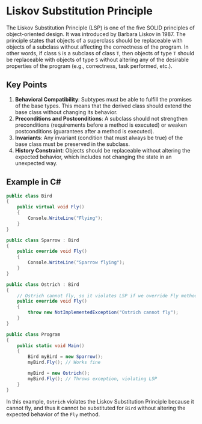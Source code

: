 # Liskov Substitution Principle

The Liskov Substitution Principle (LSP) is one of the five SOLID principles of object-oriented design. It was introduced by Barbara Liskov in 1987. The principle states that objects of a superclass should be replaceable with objects of a subclass without affecting the correctness of the program. In other words, if class `S` is a subclass of class `T`, then objects of type `T` should be replaceable with objects of type `S` without altering any of the desirable properties of the program (e.g., correctness, task performed, etc.).


## Key Points

1. **Behavioral Compatibility**: Subtypes must be able to fulfill the promises of the base types. This means that the derived class should extend the base class without changing its behavior.
2. **Preconditions and Postconditions**: A subclass should not strengthen preconditions (requirements before a method is executed) or weaken postconditions (guarantees after a method is executed).
3. **Invariants**: Any invariant (condition that must always be true) of the base class must be preserved in the subclass.
4. **History Constraint**: Objects should be replaceable without altering the expected behavior, which includes not changing the state in an unexpected way.

## Example in C#

```csharp
public class Bird
{
    public virtual void Fly()
    {
        Console.WriteLine("Flying");
    }
}

public class Sparrow : Bird
{
    public override void Fly()
    {
        Console.WriteLine("Sparrow flying");
    }
}

public class Ostrich : Bird
{
    // Ostrich cannot fly, so it violates LSP if we override Fly method
    public override void Fly()
    {
        throw new NotImplementedException("Ostrich cannot fly");
    }
}

public class Program
{
    public static void Main()
    {
        Bird myBird = new Sparrow();
        myBird.Fly(); // Works fine

        myBird = new Ostrich();
        myBird.Fly(); // Throws exception, violating LSP
    }
}
```

In this example, `Ostrich` violates the Liskov Substitution Principle because it cannot fly, and thus it cannot be substituted for `Bird` without altering the expected behavior of the `Fly` method.
